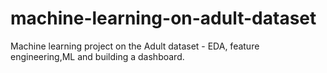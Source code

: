 # machine-learning-on-adult-dataset
Machine learning project on the Adult dataset - EDA, feature engineering,ML and building a dashboard.
